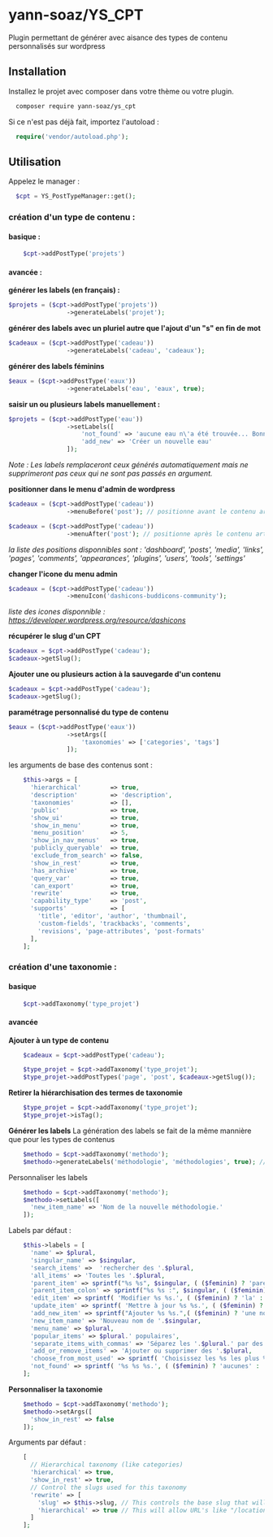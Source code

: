 # yann-soaz/YS_CPT

Plugin permettant de générer avec aisance des types de contenu personnalisés sur wordpress


## Installation

Installez le projet avec composer dans votre thème ou votre plugin.

```bash
  composer require yann-soaz/ys_cpt
```

Si ce n'est pas déjà fait, importez l'autoload :

```php
  require('vendor/autoload.php');
```

## Utilisation

Appelez le manager :

```php
  $cpt = YS_PostTypeManager::get();
```

### création d'un type de contenu :

#### basique :
```php
    $cpt->addPostType('projets')
```

#### avancée :
**générer les labels (en français) :**
```php
$projets = ($cpt->addPostType('projets'))
                ->generateLabels('projet');
```

**générer des labels avec un pluriel autre que l'ajout d'un "s" en fin de mot**
```php
$cadeaux = ($cpt->addPostType('cadeau'))
                ->generateLabels('cadeau', 'cadeaux');
```

**générer des labels féminins**
```php
$eaux = ($cpt->addPostType('eaux'))
                ->generateLabels('eau', 'eaux', true);
```

**saisir un ou plusieurs labels manuellement :**
```php
$projets = ($cpt->addPostType('eau'))
                ->setLabels([
                    'not_found' => 'aucune eau n\'a été trouvée... Bonne désidratation !',
                    'add_new' => 'Créer un nouvelle eau'
                ]);
```
*Note : Les labels remplaceront ceux générés automatiquement mais ne supprimeront pas ceux qui ne sont pas passés en argument.*

**positionner dans le menu d'admin de wordpress**
```php
$cadeaux = ($cpt->addPostType('cadeau'))
                ->menuBefore('post'); // positionne avant le contenu article
```

```php
$cadeaux = ($cpt->addPostType('cadeau'))
                ->menuAfter('post'); // positionne après le contenu article
```

*la liste des positions disponnibles sont :
    'dashboard',
    'posts',
    'media',
    'links',
    'pages',
    'comments',
    'appearances',
    'plugins',
    'users',
    'tools',
    'settings'*

**changer l'icone du menu admin**
```php
$cadeaux = ($cpt->addPostType('cadeau'))
                ->menuIcon('dashicons-buddicons-community');
```
*liste des icones disponnible : https://developer.wordpress.org/resource/dashicons* 

**récupérer le slug d'un CPT**
```php
$cadeaux = $cpt->addPostType('cadeau');
$cadeaux->getSlug();
```

**Ajouter une ou plusieurs action à la sauvegarde d'un contenu**
```php
$cadeaux = $cpt->addPostType('cadeau');
$cadeaux->getSlug();
```

**paramétrage personnalisé du type de contenu**
```php
$eaux = ($cpt->addPostType('eaux'))
                ->setArgs([
                    'taxonomies' => ['categories', 'tags']
                ]);
```

les arguments de base des contenus sont : 
```php
    $this->args = [
      'hierarchical'        => true,
      'description'         => 'description',
      'taxonomies'          => [],
      'public'              => true,
      'show_ui'             => true,
      'show_in_menu'        => true,
      'menu_position'       => 5,
      'show_in_nav_menus'   => true,
      'publicly_queryable'  => true,
      'exclude_from_search' => false,
      'show_in_rest'        => true,
      'has_archive'         => true,
      'query_var'           => true,
      'can_export'          => true,
      'rewrite'             => true,
      'capability_type'     => 'post', 
      'supports'            => [
        'title', 'editor', 'author', 'thumbnail', 
        'custom-fields', 'trackbacks', 'comments', 
        'revisions', 'page-attributes', 'post-formats'
      ],
    ];
```


### création d'une taxonomie :

#### basique

```php
    $cpt->addTaxonomy('type_projet')
```

#### avancée

**Ajouter à un type de contenu**
```php
    $cadeaux = $cpt->addPostType('cadeau');

    $type_projet = $cpt->addTaxonomy('type_projet');
    $type_projet->addPostTypes('page', 'post', $cadeaux->getSlug());
```

**Retirer la hiérarchisation des termes de taxonomie**
```php
    $type_projet = $cpt->addTaxonomy('type_projet');
    $type_projet->isTag();
```

**Générer les labels**
La génération des labels se fait de la même mannière que pour les types de contenus

```php
    $methodo = $cpt->addTaxonomy('methodo');
    $methodo->generateLabels('méthodologie', 'méthodologies', true); // singulier, pluriel, féminin (bool)
```
Personnaliser les labels
```php
    $methodo = $cpt->addTaxonomy('methodo');
    $methodo->setLabels([
      'new_item_name' => 'Nom de la nouvelle méthodologie.'
    ]);
```
Labels par défaut :
```php
    $this->labels = [
      'name' => $plural,
      'singular_name' => $singular,
      'search_items' =>  'rechercher des '.$plural,
      'all_items' => 'Toutes les '.$plural,
      'parent_item' => sprintf("%s %s", $singular, ( ($feminin) ? 'parente' : 'parent' ) ),
      'parent_item_colon' => sprintf("%s %s :", $singular, ( ($feminin) ? 'parente' : 'parent' ) ),
      'edit_item' => sprintf( 'Modifier %s %s.', ( ($feminin) ? 'la' : 'le' ), $singular ),
      'update_item' => sprintf( 'Mettre à jour %s %s.', ( ($feminin) ? 'la' : 'le' ), $singular ),
      'add_new_item' => sprintf("Ajouter %s %s.",( ($feminin) ? 'une nouvelle' : 'un nouveau' ), $singular),
      'new_item_name' => 'Nouveau nom de '.$singular,
      'menu_name' => $plural,
      'popular_items' => $plural.' populaires',
      'separate_items_with_commas' => 'Séparez les '.$plural.' par des virgules.',
      'add_or_remove_items' => 'Ajouter ou supprimer des '.$plural,
      'choose_from_most_used' => sprintf( 'Choisissez les %s les plus %s.', $plural, ( ($feminin) ? 'utilisées' : 'utilisés' )),
      'not_found' => sprintf( '%s %s %s.', ( ($feminin) ? 'aucunes' : 'aucun' ), $singular, ( ($feminin) ? 'Trouvée' : 'trouvé' ) ),
    ];
```

**Personnaliser la taxonomie**
```php
    $methodo = $cpt->addTaxonomy('methodo');
    $methodo->setArgs([
      'show_in_rest' => false
    ]);
```
Arguments par défaut :
```php
    [
      // Hierarchical taxonomy (like categories)
      'hierarchical' => true,
      'show_in_rest' => true,
      // Control the slugs used for this taxonomy
      'rewrite' => [
        'slug' => $this->slug, // This controls the base slug that will display before each term
        'hierarchical' => true // This will allow URL's like "/locations/boston/cambridge/"
      ]
    ];
```
